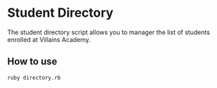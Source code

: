 # Student Directory #

The student directory script allows you to manager the list of students enrolled at Villains Academy.

## How to use ##

```shell
ruby directory.rb
```
